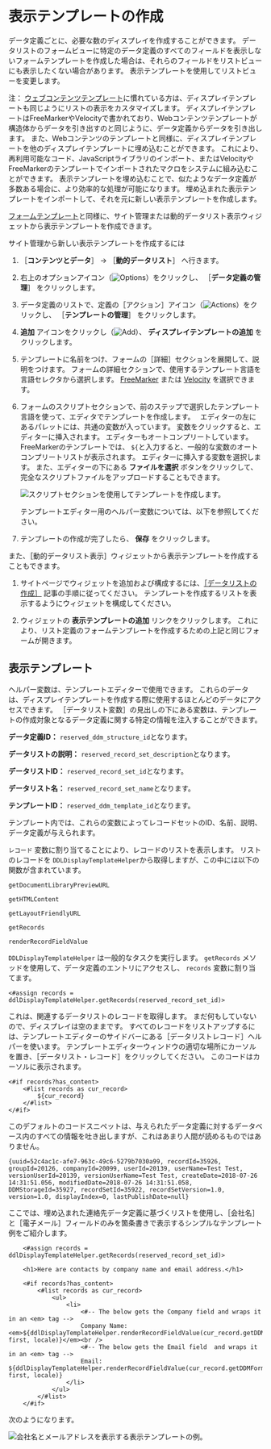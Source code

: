 # 表示テンプレートの作成

データ定義ごとに、必要な数のディスプレイを作成することができます。 データリストのフォームビューに特定のデータ定義のすべてのフィールドを表示しないフォームテンプレートを作成した場合は、それらのフィールドをリストビューにも表示したくない場合があります。 表示テンプレートを使用してリストビューを変更します。

注： [ウェブコンテンツテンプレート](../../../content-authoring-and-management/web-content/web-content-templates/creating-web-content-templates.md)に慣れている方は、ディスプレイテンプレートも同じようにリストの表示をカスタマイズします。 ディスプレイテンプレートはFreeMarkerやVelocityで書かれており、Webコンテンツテンプレートが構造体からデータを引き出すのと同じように、データ定義からデータを引き出します。 また、Webコンテンツのテンプレートと同様に、ディスプレイテンプレートを他のディスプレイテンプレートに埋め込むことができます。 これにより、再利用可能なコード、JavaScriptライブラリのインポート、またはVelocityやFreeMarkerのテンプレートでインポートされたマクロをシステムに組み込むことができます。 表示テンプレートを埋め込むことで、似たようなデータ定義が多数ある場合に、より効率的な処理が可能になります。 埋め込まれた表示テンプレートをインポートして、それを元に新しい表示テンプレートを作成します。

[フォームテンプレート](./creating-form-templates.md)と同様に、サイト管理または動的データリスト表示ウィジェットから表示テンプレートを作成できます。

サイト管理から新しい表示テンプレートを作成するには

1. ［**コンテンツとデータ**］ &rarr; ［**動的データリスト**］ へ行きます。

1. 右上のオプションアイコン（![Options](../../../images/icon-options.png)）をクリックし、 ［**データ定義の管理**］ をクリックします。

1. データ定義のリストで、定義の［アクション］アイコン（![Actions](../../../images/icon-actions.png)）をクリックし、 ［**テンプレートの管理**］ をクリックします。

1. **追加** アイコンをクリックし（![Add](../../../images/icon-add.png)）、 **ディスプレイテンプレートの追加** をクリックします。

1. テンプレートに名前をつけ、フォームの［詳細］セクションを展開して、説明をつけます。 フォームの詳細セクションで、使用するテンプレート言語を言語セレクタから選択します。 [FreeMarker](https://freemarker.apache.org/index.html) または [Velocity](https://velocity.apache.org/) を選択できます。

1. フォームのスクリプトセクションで、前のステップで選択したテンプレート言語を使って、エディタでテンプレートを作成します。　 エディターの左にあるパレットには、共通の変数が入っています。 変数をクリックすると、エディターに挿入されます。 エディターもオートコンプリートしています。 FreeMarkerのテンプレートでは、 `${`と入力すると、一般的な変数のオートコンプリートリストが表示されます。 エディターに挿入する変数を選択します。 また、エディターの下にある **ファイルを選択** ボタンをクリックして、完全なスクリプトファイルをアップロードすることもできます。

    ![スクリプトセクションを使用してテンプレートを作成します。](./creating-display-templates/images/01.png)

    テンプレートエディター用のヘルパー変数については、以下を参照してください。

1. テンプレートの作成が完了したら、 **保存** をクリックします。

また、［動的データリスト表示］ウィジェットから表示テンプレートを作成することもできます。

1. サイトページでウィジェットを追加および構成するには、[［データリストの作成］](./creating-data-lists.md) 記事の手順に従ってください。 テンプレートを作成するリストを表示するようにウィジェットを構成してください。

1. ウィジェットの **表示テンプレートの追加** リンクをクリックします。 これにより、リスト定義のフォームテンプレートを作成するための上記と同じフォームが開きます。

<a name="表示テンプレート" />

## 表示テンプレート

ヘルパー変数は、テンプレートエディターで使用できます。 これらのデータは、ディスプレイテンプレートを作成する際に使用するほとんどのデータにアクセスできます。 ［データリスト変数］の見出しの下にある変数は、テンプレートの作成対象となるデータ定義に関する特定の情報を注入することができます。

**データ定義ID：** `reserved_ddm_structure_id`となります。

**データリストの説明：** `reserved_record_set_description`となります。

**データリストID：** `reserved_record_set_id`となります。

**データリスト名：** `reserved_record_set_name`となります。

**テンプレートID：** `reserved_ddm_template_id`となります。

テンプレート内では、これらの変数によってレコードセットのID、名前、説明、データ定義が与えられます。

`レコード` 変数に割り当てることにより、レコードのリストを表示します。 リストのレコードを `DDLDisplayTemplateHelper`から取得しますが、この中には以下の関数が含まれています。

```
getDocumentLibraryPreviewURL

getHTMLContent

getLayoutFriendlyURL

getRecords

renderRecordFieldValue
```

`DDLDisplayTemplateHelper` は一般的なタスクを実行します。 `getRecords` メソッドを使用して、データ定義のエントリにアクセスし、 `records` 変数に割り当てます。

```
<#assign records = ddlDisplayTemplateHelper.getRecords(reserved_record_set_id)>
```

これは、関連するデータリストのレコードを取得します。 まだ何もしていないので、ディスプレイは空のままです。 すべてのレコードをリストアップするには、テンプレートエディターのサイドバーにある［データリストレコード］ヘルパーを使います。 テンプレートエディターウィンドウの適切な場所にカーソルを置き、［データリスト・レコード］をクリックしてください。 このコードはカーソルに表示されます。

```
<#if records?has_content>
    <#list records as cur_record>
        ${cur_record}
    </#list>
</#if>
```

このデフォルトのコードスニペットは、与えられたデータ定義に対するデータベース内のすべての情報を吐き出しますが、これはあまり人間が読めるものではありません。

```
{uuid=52c4ac1c-afe7-963c-49c6-5279b7030a99, recordId=35926, groupId=20126, companyId=20099, userId=20139, userName=Test Test, versionUserId=20139, versionUserName=Test Test, createDate=2018-07-26 14:31:51.056, modifiedDate=2018-07-26 14:31:51.058, DDMStorageId=35927, recordSetId=35922, recordSetVersion=1.0, version=1.0, displayIndex=0, lastPublishDate=null}
```

ここでは、埋め込まれた連絡先データ定義に基づくリストを使用し、［会社名］と［電子メール］フィールドのみを箇条書きで表示するシンプルなテンプレート例をご紹介します。

```
    <#assign records = ddlDisplayTemplateHelper.getRecords(reserved_record_set_id)>

    <h1>Here are contacts by company name and email address.</h1>

    <#if records?has_content>
        <#list records as cur_record>
            <ul>
                <li>
                    <#-- The below gets the Company field and wraps it in an <em> tag -->
                    Company Name: <em>${ddlDisplayTemplateHelper.renderRecordFieldValue(cur_record.getDDMFormFieldValues("company")?first, locale)}</em><br /> 
                    <#-- The below gets the Email field  and wraps it in an <em> tag --> 
                    Email: ${ddlDisplayTemplateHelper.renderRecordFieldValue(cur_record.getDDMFormFieldValues("email")?first, locale)} 
                </li> 
            </ul> 
        </#list> 
    </#if>
```

次のようになります。

![会社名とメールアドレスを表示する表示テンプレートの例。](./creating-display-templates/images/02.png)
